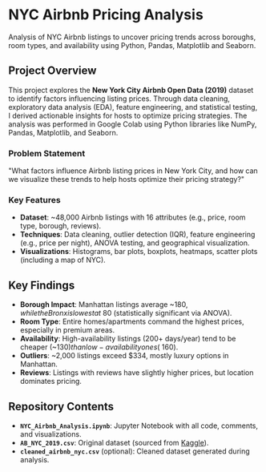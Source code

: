 # NYC Airbnb Pricing Analysis

Analysis of NYC Airbnb listings to uncover pricing trends across boroughs, room types, and availability using Python, Pandas, Matplotlib and Seaborn.

## Project Overview

This project explores the **New York City Airbnb Open Data (2019)** dataset to identify factors influencing listing prices. Through data cleaning, exploratory data analysis (EDA), feature engineering, and statistical testing, I derived actionable insights for hosts to optimize pricing strategies. The analysis was performed in Google Colab using Python libraries like NumPy, Pandas, Matplotlib, and Seaborn.

### Problem Statement
"What factors influence Airbnb listing prices in New York City, and how can we visualize these trends to help hosts optimize their pricing strategy?"

### Key Features
- **Dataset**: ~48,000 Airbnb listings with 16 attributes (e.g., price, room type, borough, reviews).
- **Techniques**: Data cleaning, outlier detection (IQR), feature engineering (e.g., price per night), ANOVA testing, and geographical visualization.
- **Visualizations**: Histograms, bar plots, boxplots, heatmaps, scatter plots (including a map of NYC).

## Key Findings
- **Borough Impact**: Manhattan listings average ~$180, while the Bronx is lowest at ~$80 (statistically significant via ANOVA).
- **Room Type**: Entire homes/apartments command the highest prices, especially in premium areas.
- **Availability**: High-availability listings (200+ days/year) tend to be cheaper (~$130) than low-availability ones (~$160).
- **Outliers**: ~2,000 listings exceed $334, mostly luxury options in Manhattan.
- **Reviews**: Listings with reviews have slightly higher prices, but location dominates pricing.

## Repository Contents
- **`NYC_Airbnb_Analysis.ipynb`**: Jupyter Notebook with all code, comments, and visualizations.
- **`AB_NYC_2019.csv`**: Original dataset (sourced from [Kaggle](https://www.kaggle.com/datasets/dgomonov/new-york-city-airbnb-open-data)).
- **`cleaned_airbnb_nyc.csv`** (optional): Cleaned dataset generated during analysis.
